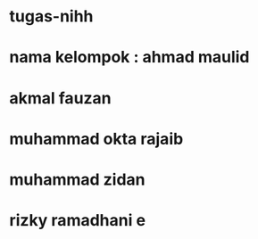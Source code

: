 # tugas-nihh
# nama kelompok : ahmad maulid
#                 akmal fauzan
#                 muhammad okta rajaib
#                 muhammad zidan 
#                 rizky ramadhani e
